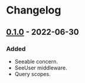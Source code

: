 # Changelog

## [0.1.0] - 2022-06-30

### Added

- Seeable concern.
- SeeUser middleware.
- Query scopes.

[0.1.0]: https://github.com/zepfietje/laravel-seeable/releases/tag/0.1.0
